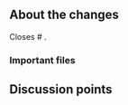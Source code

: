 <!-- Thanks for creating a PR! To make it easier for reviewers and everyone else to understand what your changes relate to, please add some relevant content to the headings below. Feel free to ignore or delete sections that you don't think are relevant. Thank you! ❤️ -->

## About the changes
<!-- Describe the changes introduced. What are they and why are they being introduced? Feel free to also add screenshots or steps to view the changes if they're visual. -->

<!-- Does it close an issue? Multiple? -->
Closes # .

<!-- (For internal contributors): Does it relate to an issue on public roadmap (https://github.com/orgs/Unleash/projects/5)? -->

<!-- Relates to roadmap item:  -->

### Important files
<!-- PRs can contain a lot of changes, but not all changes are equally important. Where should a reviewer start looking to get an overview of the changes? Are any files particularly important?  -->


## Discussion points
<!-- Anything about the PR you'd like to discuss before it gets merged? Got any questions or doubts? -->
